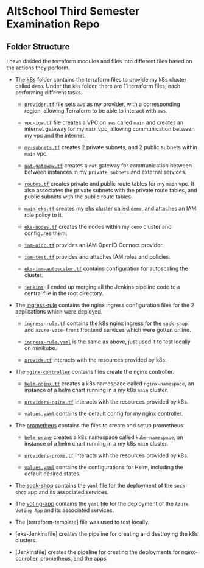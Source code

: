 # AltSchool Third Semester Examination Repo

## Folder Structure

I have divided the terraform modules and files into different files based on the actions they perform.

- The [k8s](https://github.com/PaulBoye-py/third-sem-exam/tree/main/k8s) folder contains the terraform files to provide my k8s cluster called `demo`. Under the `k8s` folder, there are 11 terraform files, each performing different tasks.

  - [`provider.tf`](https://github.com/PaulBoye-py/third-sem-exam/blob/main/k8s/provider.tf) file sets `aws` as my provider, with a corresponding region, allowing Terraform to be able to interact with `aws`.

  - [`vpc-igw.tf`](https://github.com/PaulBoye-py/third-sem-exam/blob/main/k8s/vpc-igw.tf) file creates a VPC on `aws` called `main` and creates an internet gateway for my `main` vpc, allowing communication between my vpc and the internet.

  - [`my-subnets.tf`](https://github.com/PaulBoye-py/third-sem-exam/blob/main/k8s/my-subnets.tf) creates 2 private subnets, and 2 public subnets within `main` vpc.

  - [`nat-gateway.tf`](https://github.com/PaulBoye-py/third-sem-exam/blob/main/k8s/nat-gateway.tf) creates a `nat` gateway for communication between between instances in my `private subnets` and external services.

  - [`routes.tf`](https://github.com/PaulBoye-py/third-sem-exam/blob/main/k8s/routes.tf) creates private and public route tables for my `main` vpc. It also associates the private subnets with the private route tables, and public subnets with the public route tables.

  - [`main-eks.tf`](https://github.com/PaulBoye-py/third-sem-exam/blob/main/k8s/main-eks.tf) creates my eks cluster called `demo`, and attaches an IAM role policy to it.

  - [`eks-nodes.tf`](https://github.com/PaulBoye-py/third-sem-exam/blob/main/k8s/eks-nodes.tf) creates the nodes within my `demo` cluster and configures them.

  - [`iam-oidc.tf`](https://github.com/PaulBoye-py/third-sem-exam/blob/main/k8s/iam-oidc.tf) provides an IAM OpenID Connect provider.

  - [`iam-test.tf`](https://github.com/PaulBoye-py/third-sem-exam/blob/main/k8s/iam-test.tf) provides and attaches IAM roles and policies.

  - [`eks-iam-autoscaler.tf`](https://github.com/PaulBoye-py/third-sem-exam/blob/main/k8s/eks-iam-autoscaler.tf) contains configuration for autoscaling the cluster.

  - [`jenkins`](https://github.com/PaulBoye-py/third-sem-exam/blob/main/eks-cluster/jenkins)- I ended up merging all the Jenkins pipeline code to a central file in the root directory.

- The [ingress-rule](https://github.com/PaulBoye-py/third-sem-exam/tree/main/ingress-rule) contains the nginx ingress configuration files for the 2 applications which were deployed.

  - [`ingress-rule.tf`](https://github.com/PaulBoye-py/third-sem-exam/blob/main/ingress-rule/ingress-rule.tf) contains the k8s nginx ingress for the `sock-shop` and `azure-vote-front` frontend services which were gotten online.

  - [`ingress-rule.yaml`](https://github.com/PaulBoye-py/third-sem-exam/blob/main/ingress-rule/ingress-rule.yaml) is the same as above, just used it to test locally on minikube.

  - [`provide.tf`](https://github.com/PaulBoye-py/third-sem-exam/blob/main/ingress-rule/provide.tf) interacts with the resources provided by k8s.

- The [`nginx-controller`](https://github.com/PaulBoye-py/third-sem-exam/tree/main/nginx-controller) contains files create the nginx controller.

  - [`helm-nginx.tf`](https://github.com/PaulBoye-py/third-sem-exam/blob/main/nginx-controller/helm-nginx.tf) creates a k8s namespace called `nginx-namespace`, an instance of a helm chart running in a my k8s `main` cluster.

  - [`providers-nginx.tf`](https://github.com/PaulBoye-py/third-sem-exam/blob/main/nginx-controller/providers-nginx.tf) interacts with the resources provided by k8s.

  - [`values.yaml`](https://github.com/PaulBoye-py/third-sem-exam/tree/main/nginx-controller/values.yaml) contains the default config for my nginx controller.

- The [prometheus](https://github.com/PaulBoye-py/third-sem-exam/tree/main/prometheus) contains the files to create and setup prometheus.

  - [`helm-prone`](https://github.com/PaulBoye-py/third-sem-exam/blob/main/prometheus/helm-prome.tf) creates a k8s namespace called `kube-namespace`, an instance of a helm chart running in a my k8s `main` cluster.

  - [`providers-prome.tf`](https://github.com/PaulBoye-py/third-sem-exam/blob/main/prometheus/providers-prome.tf) interacts with the resources provided by k8s.

  - [`values.yaml`](https://github.com/PaulBoye-py/third-sem-exam/blob/main/prometheus/values.yaml) contains the configurations for Helm, including the default desired states.

- The [sock-shop](https://github.com/PaulBoye-py/third-sem-exam/tree/main/sock-shop) contains the `yaml` file for the deployment of the `sock-shop` app and its associated services.

- The [voting-app](https://github.com/PaulBoye-py/third-sem-exam/tree/main/voting-app) contains the `yaml` file for the deployment of the `Azure Voting App` and its associated services.

- The [terraform-template] file was used to test locally.

- [eks-Jenkinsfile] creates the pipeline for creating and destroying the k8s clusters.

- [Jenkinsfile] creates the pipeline for creating the deployments for nginx-conroller, prometheus, and the apps.
